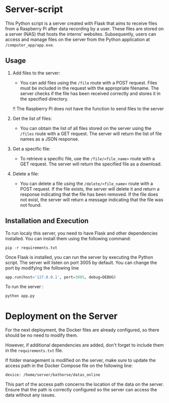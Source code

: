 # Server-script

This Python script is a server created with Flask that aims to receive files from a Raspberry Pi after data recording by a user. These files are stored on a server (NAS) that hosts the interns' websites. Subsequently, users can access and manage files on the server from the Python application at `/computer_app/app.exe`.

## Usage

1. Add files to the server:
   - You can add files using the `/file` route with a POST request. Files must be included in the request with the appropriate filename. The server checks if the file has been received correctly and stores it in the specified directory.

   !! The Raspberry Pi does not have the function to send files to the server

2. Get the list of files:
   - You can obtain the list of all files stored on the server using the `/files` route with a GET request. The server will return the list of file names as a JSON response.

3. Get a specific file:
   - To retrieve a specific file, use the `/file/<file_name>` route with a GET request. The server will return the specified file as a download.

4. Delete a file:
   - You can delete a file using the `/delete/<file_name>` route with a POST request. If the file exists, the server will delete it and return a response indicating that the file has been removed. If the file does not exist, the server will return a message indicating that the file was not found.

## Installation and Execution

To run localy this server, you need to have Flask and other dependencies installed. You can install them using the following command:

```shell
pip -r requirements.txt
```

Once Flask is installed, you can run the server by executing the Python script. The server will listen on port 3005 by default. You can change the port by modifying the following line

```python
app.run(host='127.0.0.1', port=3005, debug=DEBUG)
```

To run the server :

```shell
python app.py
```


# Deployment on the Server
For the next deployment, the Docker files are already configured, so there should be no need to modify them.

However, if additional dependencies are added, don't forget to include them in the `requirements.txt` file.

If folder management is modified on the server, make sure to update the access path in the Docker Compose file on the following line:

`device: /home/server/bathorse/datas_online`

This part of the access path concerns the location of the data on the server. Ensure that the path is correctly configured so the server can access the data without any issues.

